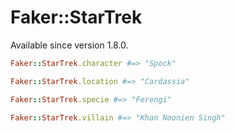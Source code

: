 # Faker::StarTrek

Available since version 1.8.0.

```ruby
Faker::StarTrek.character #=> "Spock"

Faker::StarTrek.location #=> "Cardassia"

Faker::StarTrek.specie #=> "Ferengi"

Faker::StarTrek.villain #=> "Khan Noonien Singh"

```

